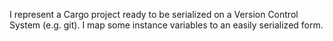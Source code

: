 I represent a Cargo project ready to be serialized on a Version Control System (e.g. git).
I map some instance variables  to an easily serialized form.
